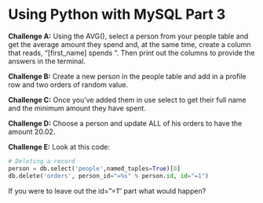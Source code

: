 # Using Python with MySQL Part 3

**Challenge A:**
Using the AVG(), select a person from your people table and get the average amount they spend and, at the same time, create a column that reads, “[first_name] spends “. Then print out the columns to provide the answers in the terminal.

**Challenge B:**
Create a new person in the people table and add in a profile row and two orders of random value.

**Challenge C:**
Once you’ve added them in use select to get their full name and the minimum amount they have spent.

**Challenge D:**
Choose a person and update ALL of his orders to have the amount 20.02.

**Challenge E:**
Look at this code:

```Python
# Deleting a record
person = db.select('people',named_tuples=True)[0]
db.delete('orders', person_id="=%s" % person.id, id="=1")
```

If you were to leave out the id=”=1″ part what would happen?